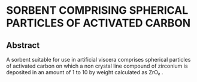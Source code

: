 # SORBENT COMPRISING SPHERICAL PARTICLES OF ACTIVATED CARBON

## Abstract
A sorbent suitable for use in artificial viscera comprises spherical particles of activated carbon on which a non crystal line compound of zirconium is deposited in an amount of 1 to 10 by weight calculated as ZrO₂ .